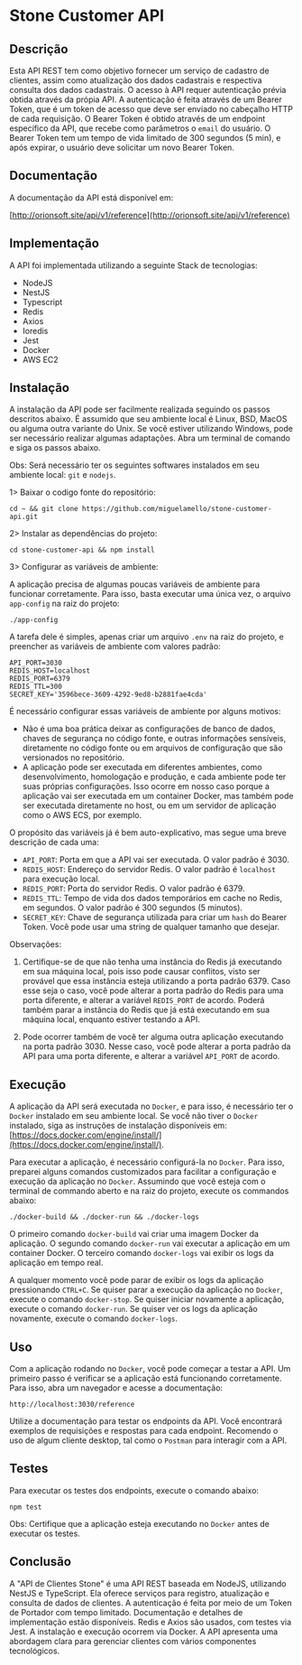 # Stone Customer API

## Descrição
Esta API REST tem como objetivo fornecer um serviço de cadastro de clientes, assim como atualização dos dados cadastrais e respectiva consulta dos dados cadastrais. O acesso à API requer autenticação prévia obtida através da própia API. A autenticação é feita através de um Bearer Token, que é um token de acesso que deve ser enviado no cabeçalho HTTP de cada requisição. O Bearer Token é obtido através de um endpoint específico da API, que recebe como parâmetros o `email` do usuário. O Bearer Token tem um tempo de vida limitado de 300 segundos (5 min), e após expirar, o usuário deve solicitar um novo Bearer Token.

## Documentação
A documentação da API está disponível em:

[http://orionsoft.site/api/v1/reference](http://orionsoft.site/api/v1/reference)

## Implementação
A API foi implementada utilizando a seguinte Stack de tecnologias:

- NodeJS
- NestJS
- Typescript
- Redis
- Axios
- Ioredis
- Jest
- Docker
- AWS EC2

## Instalação
A instalação da API pode ser facilmente realizada seguindo os passos descritos abaixo. É assumido que seu ambiente local é Linux, BSD, MacOS ou alguma outra variante do Unix. Se você estiver utilizando Windows, pode ser necessário realizar algumas adaptações. Abra um terminal de comando e siga os passos abaixo.

Obs: Será necessário ter os seguintes softwares instalados em seu ambiente local: `git` e `nodejs`.

1> Baixar o codigo fonte do repositório:

	cd ~ && git clone https://github.com/miguelamello/stone-customer-api.git

2> Instalar as dependências do projeto:

	cd stone-customer-api && npm install

3> Configurar as variáveis de ambiente:

A aplicação precisa de algumas poucas variáveis de ambiente para funcionar corretamente. Para isso, basta executar uma única vez, o arquivo `app-config` na raiz do projeto:

	./app-config

A tarefa dele é simples, apenas criar um arquivo `.env` na raiz do projeto, e preencher as variáveis de ambiente com valores padrão:

	API_PORT=3030
	REDIS_HOST=localhost
	REDIS_PORT=6379
	REDIS_TTL=300
	SECRET_KEY='3596bece-3609-4292-9ed8-b2881fae4cda'	

É necessário configurar essas variáveis de ambiente por alguns motivos:

- Não é uma boa prática deixar as configurações de banco de dados, chaves de segurança no código fonte, e outras informações sensíveis, diretamente no código fonte ou em arquivos de configuração que são versionados no repositório.
- A aplicação pode ser executada em diferentes ambientes, como desenvolvimento, homologação e produção, e cada ambiente pode ter suas próprias configurações. Isso ocorre em nosso caso porque a aplicação vai ser executada em um container Docker, mas também pode ser executada diretamente no host, ou em um servidor de aplicação como o AWS ECS, por exemplo.

O propósito das variáveis já é bem auto-explicativo, mas segue uma breve descrição de cada uma:

- `API_PORT`: Porta em que a API vai ser executada. O valor padrão é 3030.
- `REDIS_HOST`: Endereço do servidor Redis. O valor padrão é `localhost` para execução local.
- `REDIS_PORT`: Porta do servidor Redis. O valor padrão é 6379.
- `REDIS_TTL`: Tempo de vida dos dados temporários em cache no Redis, em segundos. O valor padrão é 300 segundos (5 minutos).
- `SECRET_KEY`: Chave de segurança utilizada para criar um `hash` do Bearer Token. Você pode usar uma string de qualquer tamanho que desejar. 

Observações: 
1) Certifique-se de que não tenha uma instância do Redis já executando em sua máquina local, pois isso pode causar conflitos, visto ser provável que essa instância esteja utilizando a porta padrão 6379. Caso esse seja o caso, você pode alterar a porta padrão do Redis para uma porta diferente, e alterar a variável `REDIS_PORT` de acordo. Poderá também parar a instância do Redis que já está executando em sua máquina local, enquanto estiver testando a API.

2) Pode ocorrer também de você ter alguma outra aplicação executando na porta padrão 3030. Nesse caso, você pode alterar a porta padrão da API para uma porta diferente, e alterar a variável `API_PORT` de acordo.

## Execução
A aplicação da API será executada no `Docker`, e para isso, é necessário ter o `Docker` instalado em seu ambiente local. Se você não tiver o `Docker` instalado, siga as instruções de instalação disponíveis em: [https://docs.docker.com/engine/install/](https://docs.docker.com/engine/install/). 

Para executar a aplicação, é necessário configurá-la no `Docker`. Para isso, preparei alguns comandos customizados para facilitar a configuração e execução da aplicação no `Docker`. Assumindo que você esteja com o terminal de commando aberto e na raiz do projeto, execute os commandos abaixo:

	./docker-build && ./docker-run && ./docker-logs
	
O primeiro comando `docker-build` vai criar uma imagem Docker da aplicação. 
O segundo comando `docker-run` vai executar a aplicação em um container Docker. 
O terceiro comando `docker-logs` vai exibir os logs da aplicação em tempo real.

A qualquer momento você pode parar de exibir os logs da aplicação pressionando `CTRL+C`. 
Se quiser parar a execução da aplicação no `Docker`, execute o comando `docker-stop`.
Se quiser iniciar novamente a aplicação, execute o comando `docker-run`.
Se quiser ver os logs da aplicação novamente, execute o comando `docker-logs`.

## Uso
Com a aplicação rodando no `Docker`, você pode começar a testar a API. Um primeiro passo é verificar se a aplicação está funcionando corretamente. Para isso, abra um navegador e acesse a documentação:

`http://localhost:3030/reference`

Utilize a documentação para testar os endpoints da API. Você encontrará exemplos de requisições e respostas para cada endpoint. Recomendo o uso de algum cliente desktop, tal como o `Postman` para interagir com a API.

## Testes

Para executar os testes dos endpoints, execute o comando abaixo:

	npm test

Obs: Certifique que a aplicação esteja executando no `Docker` antes de executar os testes.

## Conclusão
A "API de Clientes Stone" é uma API REST baseada em NodeJS, utilizando NestJS e TypeScript. Ela oferece serviços para registro, atualização e consulta de dados de clientes. A autenticação é feita por meio de um Token de Portador com tempo limitado. Documentação e detalhes de implementação estão disponíveis. Redis e Axios são usados, com testes via Jest. A instalação e execução ocorrem via Docker. A API apresenta uma abordagem clara para gerenciar clientes com vários componentes tecnológicos.

